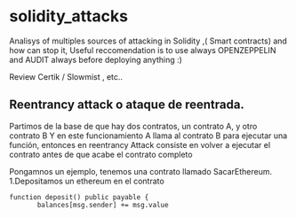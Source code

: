 # solidity_attacks
Analisys of multiples sources of attacking in Solidity ,( Smart contracts) and how can stop it,
Useful reccomendation is to use always OPENZEPPELIN  and AUDIT always before deploying anything :)

Review Certik / Slowmist , etc..

## Reentrancy attack o ataque de reentrada.
Partimos de la base de que hay dos contratos, un contrato A, y otro contrato B
Y en este funcionamiento A llama al contrato B para ejecutar una función, entonces en reentrancy Attack consiste en volver a ejecutar el contrato antes de que acabe el contrato completo
 
 Pongamnos un ejemplo, tenemos una contrato llamado SacarEthereum.
 1.Depositamos un ethereum en el contrato
 ```solidity
 function deposit() public payable {
        balances[msg.sender] += msg.value
 ```




